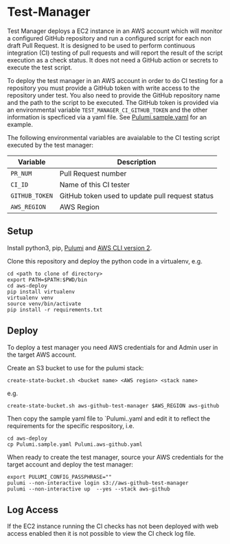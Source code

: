 # Test-Manager

Test Manager deploys a EC2 instance in an AWS account which will monitor a configured GitHub repository and run a configured script for each non draft Pull Request. It is designed to be used to perform continuous integration (CI) testing of pull requests and will report the result of the script execution as a check status. It does not need a GitHub action or secrets to execute the test script.

To deploy the test manager in an AWS account in order to do CI testing for a repository you must provide a GitHub token with write access to the repository under test. You also need to provide the GitHub repository name and the path to the script to be executed. The GitHub token is provided via an environmental variable `TEST_MANAGER_CI_GITHUB_TOKEN` and the other information is specficed via a yaml file. See [Pulumi.sample.yaml](aws-deploy/Pulumi.sample.yaml) for an example.

The following environmental variables are avaialable to the CI testing script executed by the test manager:

| Variable | Description |
| --- | --- |
| `PR_NUM` | Pull Request number |
| `CI_ID` | Name of this CI tester |
| `GITHUB_TOKEN` | GitHub token used to update pull request status |
| `AWS_REGION` | AWS Region |

## Setup

Install python3, pip, [Pulumi](https://www.pulumi.com/docs/get-started/install/) and [AWS CLI version 2](https://docs.aws.amazon.com/cli/latest/userguide/install-cliv2-mac.html).

Clone this repository and deploy the python code in a virtualenv, e.g.

    cd <path to clone of directory>
    export PATH=$PATH:$PWD/bin
    cd aws-deploy
    pip install virtualenv
    virtualenv venv
    source venv/bin/activate
    pip install -r requirements.txt

## Deploy

To deploy a test manager you need AWS credentials for and Admin user in the target AWS account.

Create an S3 bucket to use for the pulumi stack:

    create-state-bucket.sh <bucket name> <AWS region> <stack name>

e.g.

    create-state-bucket.sh aws-github-test-manager $AWS_REGION aws-github

Then copy the sample yaml file to `Pulumi.<stack-name>.yaml and edit it to reflect the requirements for the specific respository, i.e.

    cd aws-deploy
    cp Pulumi.sample.yaml Pulumi.aws-github.yaml

When ready to create the test manager, source your AWS credentials for the target account and deploy the test manager:

    export PULUMI_CONFIG_PASSPHRASE=""    
    pulumi --non-interactive login s3://aws-github-test-manager
    pulumi --non-interactive up  --yes --stack aws-github

## Log Access

If the EC2 instance running the CI checks has not been deployed with web access enabled then it is not possible to view the CI check log file.

